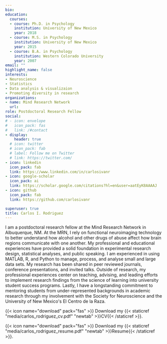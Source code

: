 ```yaml
---
bio:
education:
  courses:
  - course: Ph.D. in Psychology
    institution: University of New Mexico
    year: 2018
  - course: M.S. in Psychology
    institution: University of New Mexico
    year: 2015
  - course: B.A. in Psychology
    institution: Western Colorado University
    year: 2007
email: ""
highlight_name: false
interests:
- Neuroscience
- Statistics
- Data analysis & visualizaion
- Promoting diversity in research
organizations:
- name: Mind Research Network
  url: 
role: Postdoctoral Research Fellow
social:
# - icon: envelope
#   icon_pack: fas
#   link: /#contact
- display:
    header: true
  # icon: twitter
  # icon_pack: fab
  # label: Follow me on Twitter
  # link: https://twitter.com/
- icon: linkedin
  icon_pack: fab
  link: https://www.linkedin.com/in/carlosivanr
- icon: google-scholar
  icon_pack: ai
  link: https://scholar.google.com/citations?hl=en&user=aatEyK8AAAAJ
- icon: github
  icon_pack: fab
  link: https://github.com/carlosivanr

superuser: true
title: Carlos I. Rodriguez
---
```


I am a postdoctoral research fellow at the Mind Research Network in Albuquerque, NM. At the MRN, I rely on functional neuroimaging technology to better understand how alcohol and other drugs of abuse affect how brain regions communicate with one another. My professional and educational experiences have provided a solid foundation in experimental research design, statistical analyses, and public speaking. I am experienced in using MATLAB, R, and Python to manage, process, and analyse small and large data sets. My research has been shared in peer reviewed journals, conference presentations, and invited talks. Outside of research, my professional experiences center on teaching, advising, and leading efforts to implement research findings from the science of learning into university student success programs. Lastly, I have a longstanding commitment to mentoring students from under-represented backgrounds in academic research through my involvement with the Society for Neuroscience and the University of New Mexico's El Centro de la Raza.

{{< icon name="download" pack="fas" >}} Download my {{< staticref "media/carlos_rodriguez_cv.pdf" "newtab" >}}CV{{< /staticref >}}.


{{< icon name="download" pack="fas" >}} Download my {{< staticref "media/carlos_rodriguez_resume.pdf" "newtab" >}}Resume{{< /staticref >}}.
